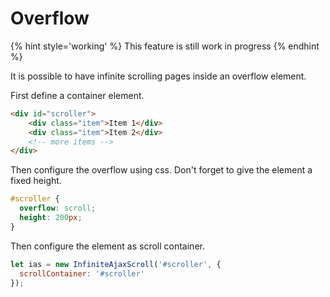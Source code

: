 # Overflow

{% hint style='working' %}
This feature is still work in progress
{% endhint %}

It is possible to have infinite scrolling pages inside an overflow element.

First define a container element.

```html
<div id="scroller">
    <div class="item">Item 1</div>
    <div class="item">Item 2</div>
    <!-- more items -->
</div>
```

Then configure the overflow using css. Don't forget to give the element a fixed height.

```css
#scroller {
  overflow: scroll;
  height: 200px;
}
```

Then configure the element as scroll container.

```javascript
let ias = new InfiniteAjaxScroll('#scroller', {
  scrollContainer: '#scroller'
});
```
